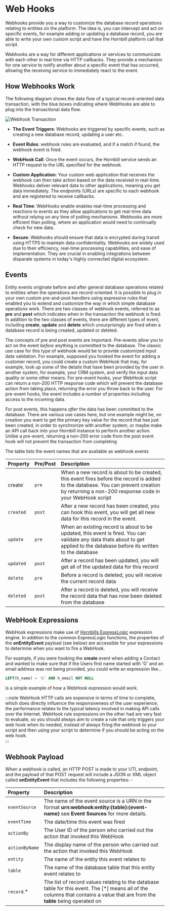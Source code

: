# Web Hooks
Webhooks provide you a way to customize the database record operations relating to entities on the platform. The idea is, you can intercept and act on specific events, for example adding or updating a database record, you are able to write your own custom script and have the Hornbill platform call that script. 

Webhooks are a way for different applications or services to communicate with each other in real time via HTTP callbacks. They provide a mechanism for one service to notify another about a specific event that has occurred, allowing the receiving service to immediately react to the event.

## How Webhooks Work

The following diagram shows the data flow of a typical record-oriented data transaction, with the blue boxes indicating where WebHooks are able to plug into the transactional data flow. 

![Webhook Transaction](/_books/esp-fundamentals/core-capabilities/images/webhook.svg)


* __The Event Triggers__:  Webhooks are triggered by specific events, such as creating a new database record, updating a user etc. 

* __Event Rules__:  webhook rules are evaluated, and if a match if found, the webhook event is fired. 

* __WebHook Call__: Once the event occurs, the Hornbill service sends an HTTP request to the URL specified for the webhook. 

* __Custom Application__: Your custom web application that receives the webhook can then take action based on the data received in real-time.  Webhooks deliver relevant data to other applications, meaning you get data immediately. The endpoints (URLs) are specific to each webhook and are registered to receive callbacks.

* __Real Time__: WebHooks enable enables real-time processing and reactions to events as they allow applications to get real-time data without relying on any time of polling mechanisms. Webhooks are more efficient than polling, where an application would need to continually check for new data.

* __Secure__: Webhooks should ensure that data is encrypted during transit using HTTPS to maintain data confidentiality.
Webhooks are widely used due to their efficiency, real-time processing capabilities, and ease of implementation. They are crucial in enabling integrations between disparate systems in today's highly connected digital ecosystem.

## Events
Entity events originate before and after general database operations related to entities when the operations are record-oriented. It is possible to plug in your own custom pre-and-post handlers using expressive rules that enabled you to extend and customize the way in which simple database operations work. There are two classes of webhook events, referred to as __pre__ and __post__ which indicates when in the transaction the webhook is fired.  In addition to the two classes of events, there are different types of event, including __create__, __update__ and __delete__ which unsurprisingly are fired when a database record is being created, updated or deleted. 

The concepts of pre and post events are important. Pre-events allow you to act on the event *before* anything is committed to the database.  The classic use case for this type of webhook would be to provide customized input data validation.  For example, supposed you hooked the event for adding a customer record, you could create a custom WebHook that may, for example, look up some of the details that have been provided by the user in another system, for example, your CRM system, and verify the input data quality or some other means. For pre-event hooks, your WebHook script can return a non-200 HTTP response code which will prevent the database action from taking place, returning the error you throw back to the user.  For pre-event hooks, the event includes a number of properties including access to the incoming data. 

For post events, this happens *after* the data has been committed to the database. There are various use cases here, but one example might be, on creation you want to get the primary key value for the record that has just been created, in order to synchronize with another system, or maybe make an API call back into your Hornbill instance to perform another action. Unlike a pre-event, returning a non-200 error code from the post event hook will not prevent the transaction from completing

The table lists the event names that are available as webhook events

|Property|Pre/Post|Description|
|:--|:--|:--|
|create`|`pre`|When a new record is about to be created, this event fires before the record is added to the database.  You can prevent creation by returning a non-200 response code in your WebHook script|
|`created`|`post`|After a new record has been created, you can hook this event, you will get all new data for this record in the event.|
|`update`|`pre`|When an existing record is about to be updated, this event is fired.  You can validate any data thats about to get applied to the database before its written to the database|
|`updated`|`post`|After a record has been updated, you will get all of the updated data for this record|
|`delete`|`pre`|Before a record is deleted, you will receive the current record data|
|`deleted`|`post`|After a record is deleted, you will receive the record data that has now been deleted from the database|




## WebHook Expressions
WebHook expressions make use of [Hornbills ExpressLogic](/esp-fundamentals/reference-guides/express-logic) expression engine. In addition to the common ExpressLogic functions, the properties of the __onEntityEvent__ payload (see below) are accessible for your expressions to determine when you want to fire a WebHook. 

For example, if you were hooking the __create__ event when adding a Contact and wanted to make sure that if the Users first name started with 'G' and an email address was not being provided, you could write an expression like...

```sql
LEFT(h_name) = 'G' AND h_email NOT NULL
```

is a simple example of how a WebHook expression would work.  

:::note
WebHook HTTP calls are expensive in terms of time to complete, which does directly influence the responsiveness of the user experience, the performance relates to the typical latency involved in making API calls over the Internet.  WebHook rule expressions on the other had are very fast to evaluate, so you should always aim to create a rule that only triggers your web hook when its needed, instead of always firing the webhook to your script and then using your script to determine if you should be acting on the web hook.  
:::



## Webhook Payload
When a webhook is called, an HTTP POST is made to your UTL endpoint, and the payload of that POST request will include a JSON or XML object called __onEntityEvent__ that includes the following properties: -

|Property|Description|
|:--|:--|
|`eventSource`|The name of the event source is a URN in the format __urn:webhook:entity:{table}:{event-name}__ see __Event Sources__ for more details.|
|`eventTime`|The date/time this event was fired|
|`actionBy`|The User ID of the person who carried out the action that invoked this WebHook|
|`actionByName`|The display name of the person who carried out the action that invoked this WebHook|
|`entity`|The name of the entity this event relates to|
|`table`|The name of the database table that this entity event relates to|
|`record`.*|The list of record values relating to the database table for this event.  The [*] means all of the columns that contains a value that are from the __table__ being operated on|

